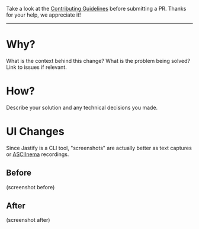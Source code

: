 Take a look at the [Contributing Guidelines](../CONTRIBUTING.md) before submitting a PR. Thanks for your help, we appreciate it!

***

# Why?

What is the context behind this change? What is the problem being solved? Link to issues if relevant.

# How?

Describe your solution and any technical decisions you made.

# UI Changes

Since Jastify is a CLI tool, "screenshots" are actually better as text captures
or [ASCIInema](https://asciinema.org/) recordings.

## Before

(screenshot before)

## After

(screenshot after)
